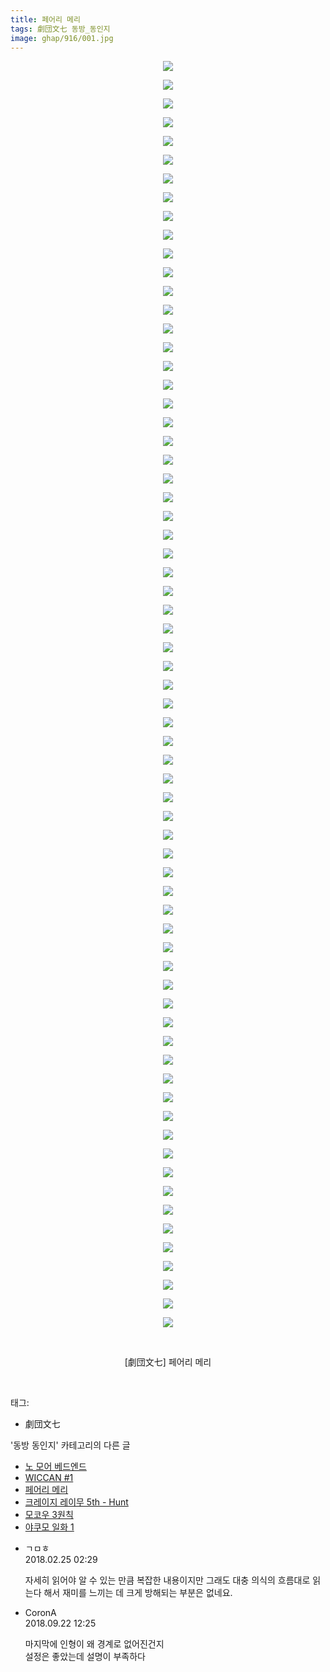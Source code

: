 ```yaml
---
title: 페어리 메리
tags: 劇団文七 동방_동인지
image: ghap/916/001.jpg
---
```

<div class="article">
<p style="text-align: center; clear: none; float: none;"><img src="{{ site.nasurl }}/ghap/916/001.jpg"/></p>
<p style="text-align: center; clear: none; float: none;"><img src="{{ site.nasurl }}/ghap/916/002.jpg"/></p>
<p style="text-align: center; clear: none; float: none;"><img src="{{ site.nasurl }}/ghap/916/003.jpg"/></p>
<p style="text-align: center; clear: none; float: none;"><img src="{{ site.nasurl }}/ghap/916/004.jpg"/></p>
<p style="text-align: center; clear: none; float: none;"><img src="{{ site.nasurl }}/ghap/916/005.jpg"/></p>
<p style="text-align: center; clear: none; float: none;"><img src="{{ site.nasurl }}/ghap/916/006.jpg"/></p>
<p style="text-align: center; clear: none; float: none;"><img src="{{ site.nasurl }}/ghap/916/007.jpg"/></p>
<p style="text-align: center; clear: none; float: none;"><img src="{{ site.nasurl }}/ghap/916/008.jpg"/></p>
<p style="text-align: center; clear: none; float: none;"><img src="{{ site.nasurl }}/ghap/916/009.jpg"/></p>
<p style="text-align: center; clear: none; float: none;"><img src="{{ site.nasurl }}/ghap/916/010.jpg"/></p>
<p style="text-align: center; clear: none; float: none;"><img src="{{ site.nasurl }}/ghap/916/011.jpg"/></p>
<p style="text-align: center; clear: none; float: none;"><img src="{{ site.nasurl }}/ghap/916/012.jpg"/></p>
<p style="text-align: center; clear: none; float: none;"><img src="{{ site.nasurl }}/ghap/916/013.jpg"/></p>
<p style="text-align: center; clear: none; float: none;"><img src="{{ site.nasurl }}/ghap/916/014.jpg"/></p>
<p style="text-align: center; clear: none; float: none;"><img src="{{ site.nasurl }}/ghap/916/015.jpg"/></p>
<p style="text-align: center; clear: none; float: none;"><img src="{{ site.nasurl }}/ghap/916/016.jpg"/></p>
<p style="text-align: center; clear: none; float: none;"><img src="{{ site.nasurl }}/ghap/916/017.jpg"/></p>
<p style="text-align: center; clear: none; float: none;"><img src="{{ site.nasurl }}/ghap/916/018.jpg"/></p>
<p style="text-align: center; clear: none; float: none;"><img src="{{ site.nasurl }}/ghap/916/019.jpg"/></p>
<p style="text-align: center; clear: none; float: none;"><img src="{{ site.nasurl }}/ghap/916/020.jpg"/></p>
<p style="text-align: center; clear: none; float: none;"><img src="{{ site.nasurl }}/ghap/916/021.jpg"/></p>
<p style="text-align: center; clear: none; float: none;"><img src="{{ site.nasurl }}/ghap/916/022.jpg"/></p>
<p style="text-align: center; clear: none; float: none;"><img src="{{ site.nasurl }}/ghap/916/023.jpg"/></p>
<p style="text-align: center; clear: none; float: none;"><img src="{{ site.nasurl }}/ghap/916/024.jpg"/></p>
<p style="text-align: center; clear: none; float: none;"><img src="{{ site.nasurl }}/ghap/916/025.jpg"/></p>
<p style="text-align: center; clear: none; float: none;"><img src="{{ site.nasurl }}/ghap/916/026.jpg"/></p>
<p style="text-align: center; clear: none; float: none;"><img src="{{ site.nasurl }}/ghap/916/027.jpg"/></p>
<p style="text-align: center; clear: none; float: none;"><img src="{{ site.nasurl }}/ghap/916/028.jpg"/></p>
<p style="text-align: center; clear: none; float: none;"><img src="{{ site.nasurl }}/ghap/916/029.jpg"/></p>
<p style="text-align: center; clear: none; float: none;"><img src="{{ site.nasurl }}/ghap/916/030.jpg"/></p>
<p style="text-align: center; clear: none; float: none;"><img src="{{ site.nasurl }}/ghap/916/031.jpg"/></p>
<p style="text-align: center; clear: none; float: none;"><img src="{{ site.nasurl }}/ghap/916/032.jpg"/></p>
<p style="text-align: center; clear: none; float: none;"><img src="{{ site.nasurl }}/ghap/916/033.jpg"/></p>
<p style="text-align: center; clear: none; float: none;"><img src="{{ site.nasurl }}/ghap/916/034.jpg"/></p>
<p style="text-align: center; clear: none; float: none;"><img src="{{ site.nasurl }}/ghap/916/035.jpg"/></p>
<p style="text-align: center; clear: none; float: none;"><img src="{{ site.nasurl }}/ghap/916/036.jpg"/></p>
<p style="text-align: center; clear: none; float: none;"><img src="{{ site.nasurl }}/ghap/916/037.jpg"/></p>
<p style="text-align: center; clear: none; float: none;"><img src="{{ site.nasurl }}/ghap/916/038.jpg"/></p>
<p style="text-align: center; clear: none; float: none;"><img src="{{ site.nasurl }}/ghap/916/039.jpg"/></p>
<p style="text-align: center; clear: none; float: none;"><img src="{{ site.nasurl }}/ghap/916/040.jpg"/></p>
<p style="text-align: center; clear: none; float: none;"><img src="{{ site.nasurl }}/ghap/916/041.jpg"/></p>
<p style="text-align: center; clear: none; float: none;"><img src="{{ site.nasurl }}/ghap/916/042.jpg"/></p>
<p style="text-align: center; clear: none; float: none;"><img src="{{ site.nasurl }}/ghap/916/043.jpg"/></p>
<p style="text-align: center; clear: none; float: none;"><img src="{{ site.nasurl }}/ghap/916/044.jpg"/></p>
<p style="text-align: center; clear: none; float: none;"><img src="{{ site.nasurl }}/ghap/916/045.jpg"/></p>
<p style="text-align: center; clear: none; float: none;"><img src="{{ site.nasurl }}/ghap/916/046.jpg"/></p>
<p style="text-align: center; clear: none; float: none;"><img src="{{ site.nasurl }}/ghap/916/047.jpg"/></p>
<p style="text-align: center; clear: none; float: none;"><img src="{{ site.nasurl }}/ghap/916/048.jpg"/></p>
<p style="text-align: center; clear: none; float: none;"><img src="{{ site.nasurl }}/ghap/916/049.jpg"/></p>
<p style="text-align: center; clear: none; float: none;"><img src="{{ site.nasurl }}/ghap/916/050.jpg"/></p>
<p style="text-align: center; clear: none; float: none;"><img src="{{ site.nasurl }}/ghap/916/051.jpg"/></p>
<p style="text-align: center; clear: none; float: none;"><img src="{{ site.nasurl }}/ghap/916/052.jpg"/></p>
<p style="text-align: center; clear: none; float: none;"><img src="{{ site.nasurl }}/ghap/916/053.jpg"/></p>
<p style="text-align: center; clear: none; float: none;"><img src="{{ site.nasurl }}/ghap/916/054.jpg"/></p>
<p style="text-align: center; clear: none; float: none;"><img src="{{ site.nasurl }}/ghap/916/055.jpg"/></p>
<p style="text-align: center; clear: none; float: none;"><img src="{{ site.nasurl }}/ghap/916/056.jpg"/></p>
<p style="text-align: center; clear: none; float: none;"><img src="{{ site.nasurl }}/ghap/916/057.jpg"/></p>
<p style="text-align: center; clear: none; float: none;"><img src="{{ site.nasurl }}/ghap/916/058.jpg"/></p>
<p style="text-align: center; clear: none; float: none;"><img src="{{ site.nasurl }}/ghap/916/059.jpg"/></p>
<p style="text-align: center; clear: none; float: none;"><img src="{{ site.nasurl }}/ghap/916/060.jpg"/></p>
<p style="text-align: center; clear: none; float: none;"><img src="{{ site.nasurl }}/ghap/916/061.jpg"/></p>
<p style="text-align: center; clear: none; float: none;"><img src="{{ site.nasurl }}/ghap/916/062.jpg"/></p>
<p style="text-align: center; clear: none; float: none;"><img src="{{ site.nasurl }}/ghap/916/063.jpg"/></p>
<p style="text-align: center; clear: none; float: none;"><img src="{{ site.nasurl }}/ghap/916/064.jpg"/></p>
<p style="text-align: center; clear: none; float: none;"><img src="{{ site.nasurl }}/ghap/916/065.jpg"/></p>
<p style="text-align: center; clear: none; float: none;"><img src="{{ site.nasurl }}/ghap/916/066.jpg"/></p>
<p style="text-align: center; clear: none; float: none;"><img src="{{ site.nasurl }}/ghap/916/067.jpg"/></p>
<p style="text-align: center; clear: none; float: none;"><img src="{{ site.nasurl }}/ghap/916/068.jpg"/></p>
<p style="text-align: center; clear: none; float: none;"><br/></p>
<p style="text-align: center; clear: none; float: none;">[劇団文七] 페어리 메리</p>
<p><br/></p>
</div><div class="tagTrail">
<p>태그: </p>
<ul>
<li>劇団文七</li>
</ul>
</div><div class="another">
<p>'동방 동인지' 카테고리의 다른 글</p>
<ul>
<li><a href="/2016-07-18-ghap_918">노 모어 베드엔드</a></li>
<li><a href="/2016-07-18-ghap_917">WICCAN #1</a></li>
<li><a href="/2016-07-18-ghap_916">페어리 메리</a></li>
<li><a href="/2016-07-18-ghap_915">크레이지 레이무 5th - Hunt</a></li>
<li><a href="/2016-07-17-ghap_913">모코우 3원칙</a></li>
<li><a href="/2016-07-17-ghap_912">야쿠모 일화 1</a></li>
</ul>
</div><div class="cb_module cb_fluid">
<div class="cb_wrt cb_profile">
<div class="comment">
<ul>
<li class="cb_thumb_off" id="comment15206189">
<div class="cb_comment_area">
<div class="cb_info_area">
<div class="cb_section">
<span class="cb_nick_name">ㄱㅁㅎ</span>
</div>
<div class="cb_section">
<span class="cb_date">2018.02.25 02:29 </span>
</div>
</div>
<div class="cb_dsc_comment">
<p class="cb_dsc">
											자세히 읽어야 알 수 있는 만큼 복잡한 내용이지만 그래도 대충 의식의 흐름대로 읽는다 해서 재미를 느끼는 데 크게 방해되는 부분은 없네요.
										</p>
</div>
</div></li>
<li class="cb_thumb_off" id="comment15338000">
<div class="cb_comment_area">
<div class="cb_info_area">
<div class="cb_section">
<span class="cb_nick_name">CoronA</span>
</div>
<div class="cb_section">
<span class="cb_date">2018.09.22 12:25 </span>
</div>
</div>
<div class="cb_dsc_comment">
<p class="cb_dsc">
											마지막에 인형이 왜 경계로 없어진건지<br/>
설정은 좋았는데 설명이 부족하다
										</p>
</div>
</div></li>
</ul>
</div>
</div><!-- commentList close -->
</div>